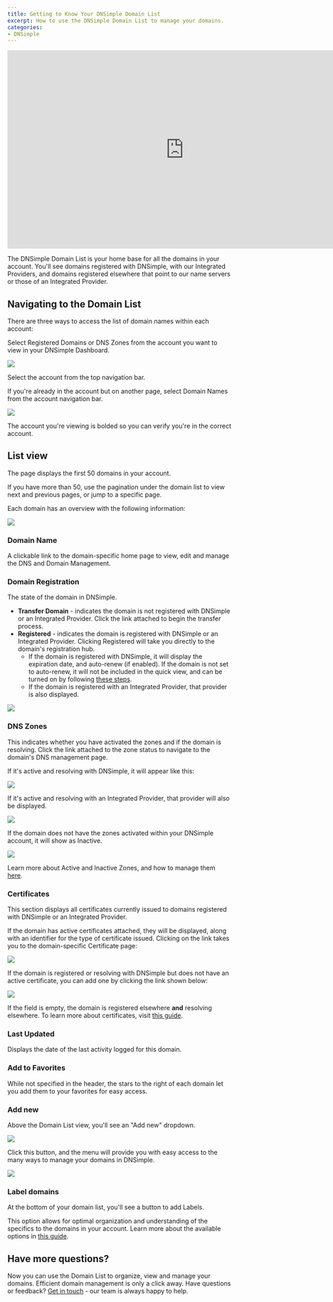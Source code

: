 ```yaml
---
title: Getting to Know Your DNSimple Domain List
excerpt: How to use the DNSimple Domain List to manage your domains.
categories:
- DNSimple
---
```


<iframe width="791" height="445" src="https://www.youtube.com/embed/PGa3Jk3nnGM" title="" frameborder="0" allow="accelerometer; autoplay; clipboard-write; encrypted-media; gyroscope; picture-in-picture; web-share" allowfullscreen></iframe>

The DNSimple Domain List is your home base for all the domains in your account. You'll see domains registered with DNSimple, with our Integrated Providers, and domains registered elsewhere that point to our name servers or those of an Integrated Provider. 

## Navigating to the Domain List

There are three ways to access the list of domain names within each account:

Select Registered Domains or DNS Zones from the account you want to view in your DNSimple Dashboard.

![](/files/domain-list-account-card-selection.png)

Select the account from the top navigation bar.

If you're already in the account but on another page, select Domain Names from the account navigation bar.

![](/files/domain-list-domain-name-arrow.png)

The account you're viewing is bolded so you can verify you're in the correct account. 

## List view

The page displays the first 50 domains in your account. 

If you have more than 50, use the pagination under the domain list to view next and previous pages, or jump to a specific page.

Each domain has an overview with the following information:

![](/files/domain-list-headers.png)

 ### Domain Name 
 A clickable link to the domain-specific home page to view, edit and manage the DNS and Domain Management. 

### Domain Registration 
The state of the domain in DNSimple.
 - **Transfer Domain** - indicates the domain is not registered with DNSimple or an Integrated Provider. Click the link attached to begin the transfer process.
 - **Registered** - indicates the domain is registered with DNSimple or an Integrated Provider. Clicking Registered will take you directly to the domain's registration hub.
   - If the domain is registered with DNSimple, it will display the expiration date, and auto-renew (if enabled). If the domain is not set to auto-renew, it will not be included in the quick view, and can be turned on by following [these steps](/articles/domain-auto-renewal/).
   - If the domain is registered with an Integrated Provider, that provider is also displayed.

![](/files/domain-list-godaddy-autorenew.png)

### DNS Zones

This indicates whether you have activated the zones and if the domain is resolving. Click the link attached to the zone status to navigate to the domain's DNS management page.

If it's active and resolving with DNSimple, it will appear like this:

![](/files/domain-list-active-zone.png)

If it's active and resolving with an Integrated Provider, that provider will also be displayed.

![](/files/domain-list-active-zone-route53.png)

If the domain does not have the zones activated within your DNSimple account, it will show as Inactive.

![](/files/domain-list-inactive-zone.png)

Learn more about Active and Inactive Zones, and how to manage them [here](/articles/dns-hosting/).

### Certificates 

This section displays all certificates currently issued to domains registered with DNSimple or an Integrated Provider.

If the domain has active certificates attached, they will be displayed, along with an identifier for the type of certificate issued. Clicking on the link takes you to the domain-specific Certificate page:

![](/files/domain-list-one-certificate.png)

If the domain is registered or resolving with DNSimple but does not have an active certificate, you can add one by clicking the link shown below:

![](/files/domain-list-add-certificate.png)

If the field is empty, the domain is registered elsewhere **and** resolving elsewhere. To learn more about certificates, visit [this guide](/articles/getting-started-ssl-certificates/).

### Last Updated  
Displays the date of the last activity logged for this domain. 

### Add to Favorites 
While not specified in the header, the stars to the right of each domain let you add them to your favorites for easy access. 

### Add new 
Above the Domain List view, you'll see an "Add new" dropdown.

![](/files/domain-list-add-new.png)

Click this button, and the menu will provide you with easy access to the many ways to manage your domains in DNSimple. 

![](/files/domain-list-add-new-dropdown.png)

### Label domains
At the bottom of your domain list, you'll see a button to add Labels. 

This option allows for optimal organization and understanding of the specifics to the domains in your account. Learn more about the available options in [this guide](/articles/labeling-domains/).

## Have more questions? 
Now you can use the Domain List to organize, view and manage your domains. Efficient domain management is only a click away. Have questions or feedback? [Get in touch](https://dnsimple.com/feedback) - our team is always happy to help.
